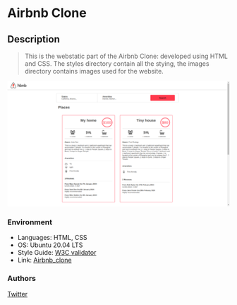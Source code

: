 # Airbnb Clone
## Description
>This is the webstatic part of the Airbnb Clone: developed using HTML and CSS. The styles directory contain all the stying, the images directory contains images used for the website. 

![Airbnb Homepage](https://github.com/Slimake/Airbnb_webstatic/blob/main/images/Airbnb_web.png)

### Environment
* Languages: HTML, CSS
* OS: Ubuntu 20.04 LTS
* Style Guide: [W3C validator](https://github.com/alx-tools/W3C-Validator)
* Link: [Airbnb_clone](https://slimake.github.io/Airbnb_webstatic/)

### Authors
[Twitter](https://twitter.com/slimake)